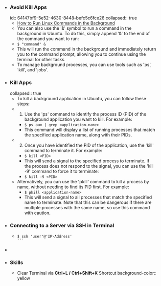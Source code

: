 - ### Avoid Kill Apps
  id:: 64147bf9-5e52-4630-8448-befc5c6fce26
  collapsed:: true
	- [How to Run Linux Commands in the Background](https://www.makeuseof.com/run-linux-commands-in-background/#:~:text=Use%20bg%20to%20Send%20Running%20Commands%20to%20the%20Background&text=You%20can%20easily%20send%20such,typing%20jobs%20in%20the%20terminal.)
	- You can also use the '&' symbol to run a command in the background in Ubuntu. To do this, simply append '&' to the end of the command you want to run:
	- `$ "command" &`
	- This will run the command in the background and immediately return you to the command prompt, allowing you to continue using the terminal for other tasks.
	- To manage background processes, you can use tools such as 'ps', 'kill', and 'jobs'.
- ### Kill Apps
  collapsed:: true
	- To kill a background application in Ubuntu, you can follow these steps:
	- 1. Use the 'ps' command to identify the process ID (PID) of the background application you want to kill. For example:
		- `$ ps aux | grep <application-name>`
		- This command will display a list of running processes that match the specified application name, along with their PIDs.
	- 2. Once you have identified the PID of the application, use the 'kill' command to terminate it. For example:
		- `$ kill <PID>`
		- This will send a signal to the specified process to terminate. If the process does not respond to the signal, you can use the 'kill -9' command to force it to terminate:
		- `$ kill -9 <PID>`
	- Alternatively, you can use the 'pkill' command to kill a process by name, without needing to find its PID first. For example:
		- `$ pkill <application-name>`
		- This will send a signal to all processes that match the specified name to terminate. Note that this can be dangerous if there are multiple processes with the same name, so use this command with caution.
- ### Connecting to a Server via SSH in Terminal
	- ````
	  $ ssh 'user'@'IP-Address'
	  ```
-
- ### Skills
	- Clear Terminal via **Ctrl+L / Ctrl+Shift+K** Shortcut
	  background-color:: yellow